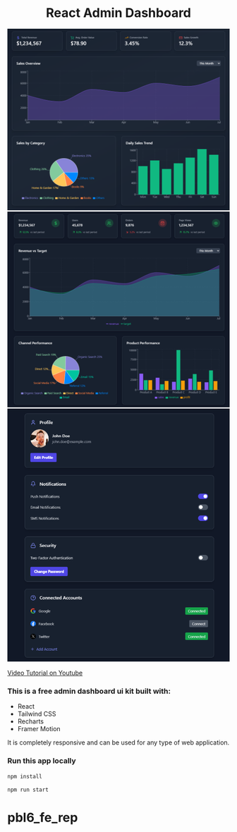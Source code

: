 <h1 align="center">React Admin Dashboard</h1>

![Demo App](/public/screenshot-for-readme-1.png)
![Demo App](/public/screenshot-for-readme-2.png)
![Demo App](/public/screenshot-for-readme-3.png)

[Video Tutorial on Youtube](https://youtu.be/gK0v_d91epk)

### This is a free admin dashboard ui kit built with:

-   React
-   Tailwind CSS
-   Recharts
-   Framer Motion

It is completely responsive and can be used for any type of web application.

### Run this app locally

```shell
npm install
```

```shell
npm run start
```
# pbl6_fe_rep
